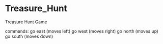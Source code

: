 # Treasure_Hunt
Treasure Hunt Game

commands:
go east (moves left)
go west (moves right)
go north (moves up)
go south (moves down)
